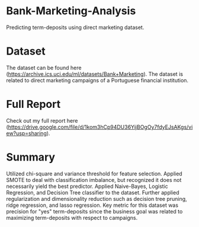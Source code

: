 # Bank-Marketing-Analysis
Predicting term-deposits using direct marketing dataset.

# Dataset
The dataset can be found here (https://archive.ics.uci.edu/ml/datasets/Bank+Marketing). The dataset is related to direct marketing campaigns of a Portuguese financial institution.

# Full Report
Check out my full report here (https://drive.google.com/file/d/1kom3hCp94DU36YijBOgOy7fdyEJsAKgs/view?usp=sharing).

# Summary
Utilized chi-square and variance threshold for feature selection. Applied SMOTE to deal with classification imbalance, but recognized it does not necessarily yield the best predictor. Applied Naive-Bayes, Logistic Regression, and Decision Tree classifier to the dataset. Further applied regularization and dimensionality reduction such as decision tree pruning, ridge regression, and lasso regression. Key metric for this dataset was precision for "yes" term-deposits since the business goal was related to maximizing term-deposits with respect to campaigns.
